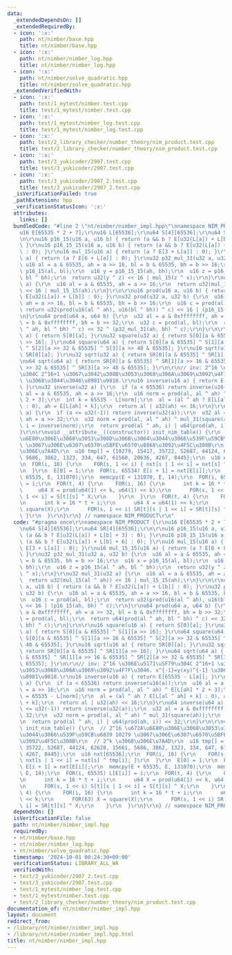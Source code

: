 ```yaml
---
data:
  _extendedDependsOn: []
  _extendedRequiredBy:
  - icon: ':x:'
    path: nt/nimber/base.hpp
    title: nt/nimber/base.hpp
  - icon: ':x:'
    path: nt/nimber/nimber_log.hpp
    title: nt/nimber/nimber_log.hpp
  - icon: ':x:'
    path: nt/nimber/solve_quadratic.hpp
    title: nt/nimber/solve_quadratic.hpp
  _extendedVerifiedWith:
  - icon: ':x:'
    path: test/1_mytest/nimber.test.cpp
    title: test/1_mytest/nimber.test.cpp
  - icon: ':x:'
    path: test/1_mytest/nimber_log.test.cpp
    title: test/1_mytest/nimber_log.test.cpp
  - icon: ':x:'
    path: test/2_library_checker/number_theory/nim_product.test.cpp
    title: test/2_library_checker/number_theory/nim_product.test.cpp
  - icon: ':x:'
    path: test/3_yukicoder/2907.test.cpp
    title: test/3_yukicoder/2907.test.cpp
  - icon: ':x:'
    path: test/3_yukicoder/2907_2.test.cpp
    title: test/3_yukicoder/2907_2.test.cpp
  _isVerificationFailed: true
  _pathExtension: hpp
  _verificationStatusIcon: ':x:'
  attributes:
    links: []
  bundledCode: "#line 2 \"nt/nimber/nimber_impl.hpp\"\nnamespace NIM_PRODUCT {\r\n\
    u16 E[65535 * 2 + 7];\r\nu16 L[65536];\r\nu64 S[4][65536];\r\nu64 SR[4][65536];\r\
    \n\r\nu16 p16_15(u16 a, u16 b) { return (a && b ? E[u32(L[a]) + L[b] + 3] : 0);\
    \ }\r\nu16 p16_15_15(u16 a, u16 b) { return (a && b ? E[u32(L[a]) + L[b] + 6]\
    \ : 0); }\r\nu16 mul_15(u16 a) { return (a ? E[3 + L[a]] : 0); }\r\nu16 mul_15_15(u16\
    \ a) { return (a ? E[6 + L[a]] : 0); }\r\nu32 p32_mul_31(u32 a, u32 b) {\r\n \
    \ u16 al = a & 65535, ah = a >> 16, bl = b & 65535, bh = b >> 16;\r\n  u16 x =\
    \ p16_15(al, bl);\r\n  u16 y = p16_15_15(ah, bh);\r\n  u16 z = p16_15(al ^ ah,\
    \ bl ^ bh);\r\n  return u32(y ^ z) << 16 | mul_15(z ^ x);\r\n}\r\nu32 mul_31(u32\
    \ a) {\r\n  u16 al = a & 65535, ah = a >> 16;\r\n  return u32(mul_15(al ^ ah))\
    \ << 16 | mul_15_15(ah);\r\n}\r\n\r\nu16 prod(u16 a, u16 b) { return (a && b ?\
    \ E[u32(L[a]) + L[b]] : 0); }\r\nu32 prod(u32 a, u32 b) {\r\n  u16 al = a & 65535,\
    \ ah = a >> 16, bl = b & 65535, bh = b >> 16;\r\n  u16 c = prod(al, bl);\r\n \
    \ return u32(prod(u16(al ^ ah), u16(bl ^ bh)) ^ c) << 16 | (p16_15(ah, bh) ^ c);\r\
    \n}\r\nu64 prod(u64 a, u64 b) {\r\n  u32 al = a & 0xffffffff, ah = a >> 32, bl\
    \ = b & 0xffffffff, bh = b >> 32;\r\n  u32 c = prod(al, bl);\r\n  return u64(prod(al\
    \ ^ ah, bl ^ bh) ^ c) << 32 ^ (p32_mul_31(ah, bh) ^ c);\r\n}\r\n\r\nu16 square(u16\
    \ a) { return S[0][a]; }\r\nu32 square(u32 a) { return S[0][a & 65535] ^ S[1][a\
    \ >> 16]; }\r\nu64 square(u64 a) { return S[0][a & 65535] ^ S[1][a >> 16 & 65535]\
    \ ^ S[2][a >> 32 & 65535] ^ S[3][a >> 48 & 65535]; }\r\nu16 sqrt(u16 a) { return\
    \ SR[0][a]; }\r\nu32 sqrt(u32 a) { return SR[0][a & 65535] ^ SR[1][a >> 16]; }\r\
    \nu64 sqrt(u64 a) { return SR[0][a & 65535] ^ SR[1][a >> 16 & 65535] ^ SR[2][a\
    \ >> 32 & 65535] ^ SR[3][a >> 48 & 65535]; }\r\n\r\n// inv: 2^16 \u306E\u5171\u5F79\
    \u304C 2^16+1 \u3067\u3042\u308B\u3053\u3068\u306A\u3069\u3092\u4F7F\u3046. x^{-1}=y(xy)^{-1}\
    \ \u3068\u3044\u3046\u8981\u9818.\r\nu16 inverse(u16 a) { return E[65535 - L[a]];\
    \ }\r\nu32 inverse(u32 a) {\r\n  if (a < 65536) return inverse(u16(a));\r\n  u16\
    \ al = a & 65535, ah = a >> 16;\r\n  u16 norm = prod(al, al ^ ah) ^ E[L[ah] *\
    \ 2 + 3];\r\n  int k = 65535 - L[norm];\r\n  al = (al ^ ah ? E[L[al ^ ah] + k]\
    \ : 0), ah = E[L[ah] + k];\r\n  return al | u32(ah) << 16;\r\n}\r\nu64 inverse(u64\
    \ a) {\r\n  if (a <= u32(-1)) return inverse(u32(a));\r\n  u32 al = a & 0xffffffff,\
    \ ah = a >> 32;\r\n  u32 norm = prod(al, al ^ ah) ^ mul_31(square(ah));\r\n  u32\
    \ i = inverse(norm);\r\n  return prod(al ^ ah, i) | u64(prod(ah, i)) << 32;\r\n\
    }\r\n\r\nvoid __attribute__((constructor)) init_nim_table() {\r\n  // 2^16 \u672A\
    \u6E80\u306E\u3068\u3053\u308D\u306B\u3064\u3044\u3066\u539F\u59CB\u6839 10279\
    \ \u3067\u306E\u6307\u6570\u5BFE\u6570\u8868\u3092\u4F5C\u308B\r\n  // 2^k \u3068\
    \u306E\u7A4D\r\n  u16 tmp[] = {10279, 15417, 35722, 52687, 44124, 62628, 15661,\
    \ 5686, 3862, 1323, 334, 647, 61560, 20636, 4267, 8445};\r\n  u16 nxt[65536];\r\
    \n  FOR(i, 16) {\r\n    FOR(s, 1 << i) { nxt[s | 1 << i] = nxt[s] ^ tmp[i]; }\r\
    \n  }\r\n  E[0] = 1;\r\n  FOR(i, 65534) E[i + 1] = nxt[E[i]];\r\n  memcpy(E +\
    \ 65535, E, 131070);\r\n  memcpy(E + 131070, E, 14);\r\n  FOR(i, 65535) L[E[i]]\
    \ = i;\r\n  FOR(t, 4) {\r\n    FOR(i, 16) {\r\n      int k = 16 * t + i;\r\n \
    \     u64 X = prod(u64(1) << k, u64(1) << k);\r\n      FOR(s, 1 << i) S[t][s |\
    \ 1 << i] = S[t][s] ^ X;\r\n    }\r\n  }\r\n  FOR(t, 4) {\r\n    FOR(i, 16) {\r\
    \n      int k = 16 * t + i;\r\n      u64 X = u64(1) << k;\r\n      FOR(63) X =\
    \ square(X);\r\n      FOR(s, 1 << i) SR[t][s | 1 << i] = SR[t][s] ^ X;\r\n   \
    \ }\r\n  }\r\n}\r\n} // namespace NIM_PRODUCT\r\n"
  code: "#pragma once\r\nnamespace NIM_PRODUCT {\r\nu16 E[65535 * 2 + 7];\r\nu16 L[65536];\r\
    \nu64 S[4][65536];\r\nu64 SR[4][65536];\r\n\r\nu16 p16_15(u16 a, u16 b) { return\
    \ (a && b ? E[u32(L[a]) + L[b] + 3] : 0); }\r\nu16 p16_15_15(u16 a, u16 b) { return\
    \ (a && b ? E[u32(L[a]) + L[b] + 6] : 0); }\r\nu16 mul_15(u16 a) { return (a ?\
    \ E[3 + L[a]] : 0); }\r\nu16 mul_15_15(u16 a) { return (a ? E[6 + L[a]] : 0);\
    \ }\r\nu32 p32_mul_31(u32 a, u32 b) {\r\n  u16 al = a & 65535, ah = a >> 16, bl\
    \ = b & 65535, bh = b >> 16;\r\n  u16 x = p16_15(al, bl);\r\n  u16 y = p16_15_15(ah,\
    \ bh);\r\n  u16 z = p16_15(al ^ ah, bl ^ bh);\r\n  return u32(y ^ z) << 16 | mul_15(z\
    \ ^ x);\r\n}\r\nu32 mul_31(u32 a) {\r\n  u16 al = a & 65535, ah = a >> 16;\r\n\
    \  return u32(mul_15(al ^ ah)) << 16 | mul_15_15(ah);\r\n}\r\n\r\nu16 prod(u16\
    \ a, u16 b) { return (a && b ? E[u32(L[a]) + L[b]] : 0); }\r\nu32 prod(u32 a,\
    \ u32 b) {\r\n  u16 al = a & 65535, ah = a >> 16, bl = b & 65535, bh = b >> 16;\r\
    \n  u16 c = prod(al, bl);\r\n  return u32(prod(u16(al ^ ah), u16(bl ^ bh)) ^ c)\
    \ << 16 | (p16_15(ah, bh) ^ c);\r\n}\r\nu64 prod(u64 a, u64 b) {\r\n  u32 al =\
    \ a & 0xffffffff, ah = a >> 32, bl = b & 0xffffffff, bh = b >> 32;\r\n  u32 c\
    \ = prod(al, bl);\r\n  return u64(prod(al ^ ah, bl ^ bh) ^ c) << 32 ^ (p32_mul_31(ah,\
    \ bh) ^ c);\r\n}\r\n\r\nu16 square(u16 a) { return S[0][a]; }\r\nu32 square(u32\
    \ a) { return S[0][a & 65535] ^ S[1][a >> 16]; }\r\nu64 square(u64 a) { return\
    \ S[0][a & 65535] ^ S[1][a >> 16 & 65535] ^ S[2][a >> 32 & 65535] ^ S[3][a >>\
    \ 48 & 65535]; }\r\nu16 sqrt(u16 a) { return SR[0][a]; }\r\nu32 sqrt(u32 a) {\
    \ return SR[0][a & 65535] ^ SR[1][a >> 16]; }\r\nu64 sqrt(u64 a) { return SR[0][a\
    \ & 65535] ^ SR[1][a >> 16 & 65535] ^ SR[2][a >> 32 & 65535] ^ SR[3][a >> 48 &\
    \ 65535]; }\r\n\r\n// inv: 2^16 \u306E\u5171\u5F79\u304C 2^16+1 \u3067\u3042\u308B\
    \u3053\u3068\u306A\u3069\u3092\u4F7F\u3046. x^{-1}=y(xy)^{-1} \u3068\u3044\u3046\
    \u8981\u9818.\r\nu16 inverse(u16 a) { return E[65535 - L[a]]; }\r\nu32 inverse(u32\
    \ a) {\r\n  if (a < 65536) return inverse(u16(a));\r\n  u16 al = a & 65535, ah\
    \ = a >> 16;\r\n  u16 norm = prod(al, al ^ ah) ^ E[L[ah] * 2 + 3];\r\n  int k\
    \ = 65535 - L[norm];\r\n  al = (al ^ ah ? E[L[al ^ ah] + k] : 0), ah = E[L[ah]\
    \ + k];\r\n  return al | u32(ah) << 16;\r\n}\r\nu64 inverse(u64 a) {\r\n  if (a\
    \ <= u32(-1)) return inverse(u32(a));\r\n  u32 al = a & 0xffffffff, ah = a >>\
    \ 32;\r\n  u32 norm = prod(al, al ^ ah) ^ mul_31(square(ah));\r\n  u32 i = inverse(norm);\r\
    \n  return prod(al ^ ah, i) | u64(prod(ah, i)) << 32;\r\n}\r\n\r\nvoid __attribute__((constructor))\
    \ init_nim_table() {\r\n  // 2^16 \u672A\u6E80\u306E\u3068\u3053\u308D\u306B\u3064\
    \u3044\u3066\u539F\u59CB\u6839 10279 \u3067\u306E\u6307\u6570\u5BFE\u6570\u8868\
    \u3092\u4F5C\u308B\r\n  // 2^k \u3068\u306E\u7A4D\r\n  u16 tmp[] = {10279, 15417,\
    \ 35722, 52687, 44124, 62628, 15661, 5686, 3862, 1323, 334, 647, 61560, 20636,\
    \ 4267, 8445};\r\n  u16 nxt[65536];\r\n  FOR(i, 16) {\r\n    FOR(s, 1 << i) {\
    \ nxt[s | 1 << i] = nxt[s] ^ tmp[i]; }\r\n  }\r\n  E[0] = 1;\r\n  FOR(i, 65534)\
    \ E[i + 1] = nxt[E[i]];\r\n  memcpy(E + 65535, E, 131070);\r\n  memcpy(E + 131070,\
    \ E, 14);\r\n  FOR(i, 65535) L[E[i]] = i;\r\n  FOR(t, 4) {\r\n    FOR(i, 16) {\r\
    \n      int k = 16 * t + i;\r\n      u64 X = prod(u64(1) << k, u64(1) << k);\r\
    \n      FOR(s, 1 << i) S[t][s | 1 << i] = S[t][s] ^ X;\r\n    }\r\n  }\r\n  FOR(t,\
    \ 4) {\r\n    FOR(i, 16) {\r\n      int k = 16 * t + i;\r\n      u64 X = u64(1)\
    \ << k;\r\n      FOR(63) X = square(X);\r\n      FOR(s, 1 << i) SR[t][s | 1 <<\
    \ i] = SR[t][s] ^ X;\r\n    }\r\n  }\r\n}\r\n} // namespace NIM_PRODUCT\r\n"
  dependsOn: []
  isVerificationFile: false
  path: nt/nimber/nimber_impl.hpp
  requiredBy:
  - nt/nimber/base.hpp
  - nt/nimber/nimber_log.hpp
  - nt/nimber/solve_quadratic.hpp
  timestamp: '2024-10-01 00:24:30+09:00'
  verificationStatus: LIBRARY_ALL_WA
  verifiedWith:
  - test/3_yukicoder/2907_2.test.cpp
  - test/3_yukicoder/2907.test.cpp
  - test/1_mytest/nimber_log.test.cpp
  - test/1_mytest/nimber.test.cpp
  - test/2_library_checker/number_theory/nim_product.test.cpp
documentation_of: nt/nimber/nimber_impl.hpp
layout: document
redirect_from:
- /library/nt/nimber/nimber_impl.hpp
- /library/nt/nimber/nimber_impl.hpp.html
title: nt/nimber/nimber_impl.hpp
---
```

